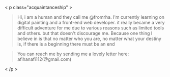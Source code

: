 < p class="acquaintanceship" >
  
> Hi, i am a human and they call me @fromrha. I'm currently learning on digital painting and a front-end web developer.
it really became a very difficult adventure for me due to various reasons such as limited tools and others. 
but that doesn't discourage me. Because one thing I believe in is that no matter who you are, 
no matter what your destiny is, if there is a beginning there must be an end

> You can reach me by sending me a lovely letter here: 
afihanafi112(@gmail.com)

< /p >

<!---
fromrha/fromrha is a ✨ special ✨ repository because its `README.md` (this file) appears on your GitHub profile.
You can click the Preview link to take a look at your changes.
--->
